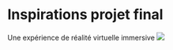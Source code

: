 #  Inspirations projet final
Une expérience de réalité virtuelle
immersive
![](https://www.mcgilltribune.com/wp-content/uploads/2021/03/carne-y-arena-variety.com_.jpeg)
